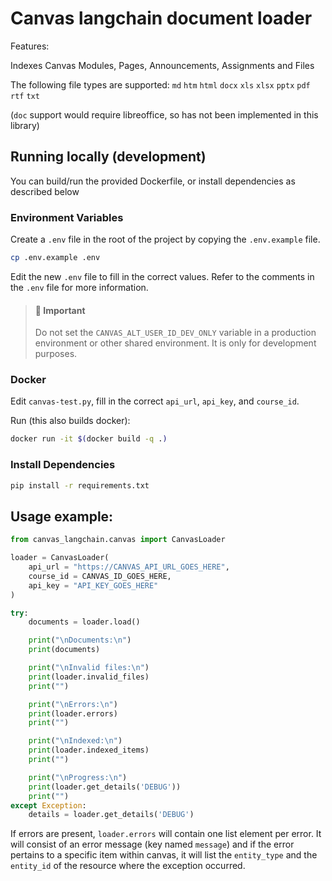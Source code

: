 # Canvas langchain document loader

Features:

Indexes Canvas Modules, Pages, Announcements, Assignments and Files

The following file types are supported:
  `md` `htm` `html` `docx` `xls` `xlsx` `pptx` `pdf` `rtf` `txt`

(`doc` support would require libreoffice, so has not been implemented in this library)

## Running locally (development)

You can build/run the provided Dockerfile, or install dependencies as described below

### Environment Variables

Create a `.env` file in the root of the project by copying the `.env.example`
file.

```bash
cp .env.example .env
```

Edit the new `.env` file to fill in the correct values. Refer to the comments
in the `.env` file for more information.

> #### 🔔 Important
> Do not set the `CANVAS_ALT_USER_ID_DEV_ONLY` variable in a production
> environment or other shared environment. It is only for development purposes.

### Docker

Edit `canvas-test.py`, fill in the correct `api_url`, `api_key`, and `course_id`.

Run (this also builds docker):

```bash
docker run -it $(docker build -q .)
```

### Install Dependencies

```bash
pip install -r requirements.txt
```

## Usage example:

```python
from canvas_langchain.canvas import CanvasLoader

loader = CanvasLoader(
	api_url = "https://CANVAS_API_URL_GOES_HERE",
	course_id = CANVAS_ID_GOES_HERE,
	api_key = "API_KEY_GOES_HERE"
)

try:
	documents = loader.load()

	print("\nDocuments:\n")
	print(documents)

	print("\nInvalid files:\n")
	print(loader.invalid_files)
	print("")

	print("\nErrors:\n")
	print(loader.errors)
	print("")

	print("\nIndexed:\n")
	print(loader.indexed_items)
	print("")

	print("\nProgress:\n")
	print(loader.get_details('DEBUG'))
	print("")
except Exception:
	details = loader.get_details('DEBUG')
```

If errors are present, `loader.errors` will contain one list element per error. It will consist of an error message (key named `message`) and if the error pertains to a specific item within canvas, it will list the `entity_type` and the `entity_id` of the resource where the exception occurred.
